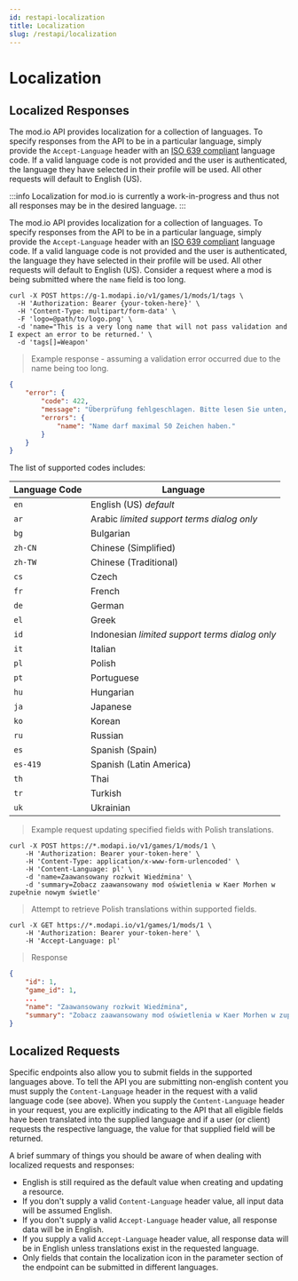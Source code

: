 ```yaml
---
id: restapi-localization
title: Localization
slug: /restapi/localization
---
```


# Localization

## Localized Responses

The mod.io API provides localization for a collection of languages. To specify responses from the API to be in a particular language, simply provide the `Accept-Language` header with an [ISO 639 compliant](https://www.iso.org/iso-639-language-codes.html) language code. If a valid language code is not provided and the user is authenticated, the language they have selected in their profile will be used. All other requests will default to English (US). 

:::info
Localization for mod.io is currently a work-in-progress and thus not all responses may be in the desired language.
:::

The mod.io API provides localization for a collection of languages. To specify responses from the API to be in a particular language, simply provide the `Accept-Language` header with an [ISO 639 compliant](https://www.iso.org/iso-639-language-codes.html) language code. If a valid language code is not provided and the user is authenticated, the language they have selected in their profile will be used. All other requests will default to English (US). Consider a request where a mod is being submitted where the `name` field is too long.

```shell
curl -X POST https://g-1.modapi.io/v1/games/1/mods/1/tags \
  -H 'Authorization: Bearer {your-token-here}' \
  -H 'Content-Type: multipart/form-data' \
  -F 'logo=@path/to/logo.png' \
  -d 'name="This is a very long name that will not pass validation and I expect an error to be returned.' \
  -d 'tags[]=Weapon'
```

> Example response - assuming a validation error occurred due to the name being too long.

```json
{
    "error": {
        "code": 422,
        "message": "Überprüfung fehlgeschlagen. Bitte lesen Sie unten, um ungültige Eingaben zu korrigieren:",
        "errors": {
            "name": "Name darf maximal 50 Zeichen haben."
        }
    }
}
```

The list of supported codes includes:

Language Code | Language
---------- | ----------  
`en` | English (US) _default_
`ar` | Arabic _limited support terms dialog only_
`bg` | Bulgarian
`zh-CN` | Chinese (Simplified)
`zh-TW` | Chinese (Traditional)
`cs` | Czech
`fr` | French
`de` | German
`el` | Greek
`id` | Indonesian _limited support terms dialog only_
`it` | Italian
`pl` | Polish
`pt` | Portuguese
`hu` | Hungarian
`ja` | Japanese
`ko` | Korean
`ru` | Russian
`es` | Spanish (Spain)
`es-419` | Spanish (Latin America)
`th` | Thai
`tr` | Turkish
`uk` | Ukrainian

> Example request updating specified fields with Polish translations.

```shell
curl -X POST https://*.modapi.io/v1/games/1/mods/1 \
	-H 'Authorization: Bearer your-token-here' \
	-H 'Content-Type: application/x-www-form-urlencoded' \
	-H 'Content-Language: pl' \
	-d 'name=Zaawansowany rozkwit Wiedźmina' \
	-d 'summary=Zobacz zaawansowany mod oświetlenia w Kaer Morhen w zupełnie nowym świetle' 
```

> Attempt to retrieve Polish translations within supported fields.

```shall
curl -X GET https://*.modapi.io/v1/games/1/mods/1 \
	-H 'Authorization: Bearer your-token-here' \
	-H 'Accept-Language: pl'
```

> Response

```json
{
	"id": 1,
	"game_id": 1,
	...
	"name": "Zaawansowany rozkwit Wiedźmina", 
	"summary": "Zobacz zaawansowany mod oświetlenia w Kaer Morhen w zupełnie nowym świetle"
}
```

## Localized Requests

Specific endpoints also allow you to submit fields in the supported languages above. To tell the API you are submitting non-english content you must supply the `Content-Language` header in the request with a valid language code (see above). When you supply the `Content-Language` header in your request, you are explicitly indicating to the API that all eligible fields have been translated into the supplied language and if a user (or client) requests the respective language, the value for that supplied field will be returned.

A brief summary of things you should be aware of when dealing with localized requests and responses:

- English is still required as the default value when creating and updating a resource.
- If you don't supply a valid `Content-Language` header value, all input data will be assumed English.
- If you don't supply a valid `Accept-Language` header value, all response data will be in English.
- If you supply a valid `Accept-Language` header value, all response data will be in English unless translations exist in the requested language.
- Only fields that contain the localization icon in the parameter section of the endpoint can be submitted in different languages.